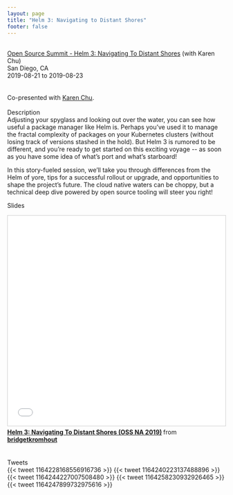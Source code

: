 ```yaml
---
layout: page
title: "Helm 3: Navigating to Distant Shores"
footer: false
---
```



<br>
<div class="views-field views-field-nothing">        <span class="field-content views-field-field-details"><a href="https://sched.co/PUTD">Open Source Summit - Helm 3: Navigating To Distant Shores</a> (with Karen Chu)<br>San Diego, CA<br><span class="date-display-start">2019-08-21</span> to <span class="date-display-end">2019-08-23</span></span></div>
<br>

<br>
Co-presented with <a href="https://twitter.com/karenhchu/">Karen Chu</a>.
<br>
<br>
Description
<br>
Adjusting your spyglass and looking out over the water, you can see how useful a package manager like Helm is. Perhaps you’ve used it to manage the fractal complexity of packages on your Kubernetes clusters (without losing track of versions stashed in the hold). But Helm 3 is rumored to be different, and you’re ready to get started on this exciting voyage -- as soon as you have some idea of what’s port and what’s starboard!
<p>
In this story-fueled session, we’ll take you through differences from the Helm of yore, tips for a successful rollout or upgrade, and opportunities to shape the project’s future. The cloud native waters can be choppy, but a technical deep dive powered by open source tooling will steer you right!
<br>

Slides
<br>
<iframe src="//www.slideshare.net/slideshow/embed_code/key/hqzGxcJBop9U9j" width="595" height="485" frameborder="0" marginwidth="0" marginheight="0" scrolling="no" style="border:1px solid #CCC; border-width:1px; margin-bottom:5px; max-width: 100%;" allowfullscreen> </iframe> <div style="margin-bottom:5px"> <strong> <a href="//www.slideshare.net/bridgetkromhout/helm-3-navigating-to-distant-shores-oss-na-2019" title="Helm 3: Navigating To Distant Shores (OSS NA 2019)" target="_blank">Helm 3: Navigating To Distant Shores (OSS NA 2019)</a> </strong> from <strong><a href="https://www.slideshare.net/bridgetkromhout" target="_blank">bridgetkromhout</a></strong> </div>
<br>

<p>

Tweets
<br>
{{< tweet 1164228168556916736 >}}
{{< tweet 1164240223137488896 >}}
{{< tweet 1164244227007508480 >}}
{{< tweet 1164258230932926465 >}}
{{< tweet 1164247899732975616 >}}
